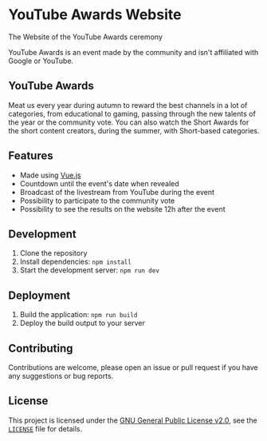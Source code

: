 # YouTube Awards Website

The Website of the YouTube Awards ceremony

YouTube Awards is an event made by the community and isn't affiliated with Google or YouTube.

## YouTube Awards

Meat us every year during autumn to reward the best channels in a lot of categories, from educational to gaming, passing through the new talents of the year or the community vote.
You can also watch the Short Awards for the short content creators, during the summer, with Short-based categories.

## Features

- Made using [Vue.js](https://vuejs.org/)
- Countdown until the event's date when revealed
- Broadcast of the livestream from YouTube during the event
- Possibility to participate to the community vote
- Possibility to see the results on the website 12h after the event

## Development

1. Clone the repository
2. Install dependencies: `npm install`
3. Start the development server: `npm run dev`

## Deployment

1. Build the application: `npm run build`
2. Deploy the build output to your server

## Contributing

Contributions are welcome, please open an issue or pull request if you have any suggestions or bug reports.

## License

This project is licensed under the [GNU General Public License v2.0](https://www.gnu.org/licenses/gpl-2.0.html), see the [`LICENSE`](LICENSE) file for details.
